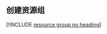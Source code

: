 ## <a name="create-a-resource-group"></a>创建资源组

[!INCLUDE [resource group no heading](app-service-web-create-resource-group-no-h-scus.md)]